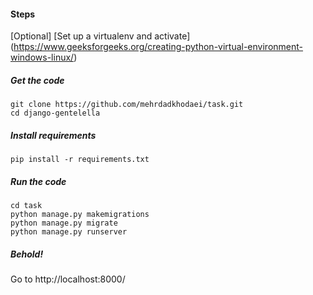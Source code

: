 
#### Steps
[Optional] [Set up a virtualenv and activate] (https://www.geeksforgeeks.org/creating-python-virtual-environment-windows-linux/)

##### Get the code
    git clone https://github.com/mehrdadkhodaei/task.git
    cd django-gentelella

##### Install requirements 
    pip install -r requirements.txt

##### Run the code
    cd task
    python manage.py makemigrations
    python manage.py migrate
    python manage.py runserver 
    
##### Behold!
Go to http://localhost:8000/
